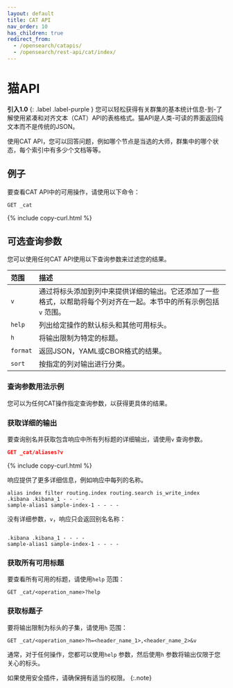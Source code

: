 ```yaml
---
layout: default
title: CAT API
nav_order: 10
has_children: true
redirect_from:
  - /opensearch/catapis/
  - /opensearch/rest-api/cat/index/
---
```


# 猫API
**引入1.0**
{: .label .label-purple }
您可以轻松获得有关群集的基本统计信息-到-了解使用紧凑和对齐文本（CAT）API的表格格式。猫API是人类-可读的界面返回纯文本而不是传统的JSON。

使用CAT API，您可以回答问题，例如哪个节点是当选的大师，群集中的哪个状态，每个索引中有多少个文档等等。

## 例子

要查看CAT API中的可用操作，请使用以下命令：

```
GET _cat
```
{% include copy-curl.html %}

## 可选查询参数

您可以使用任何CAT API使用以下查询参数来过滤您的结果。

范围| 描述
:--- | :--- |
`v` |  通过将标头添加到列中来提供详细的输出。它还添加了一些格式，以帮助将每个列对齐在一起。本节中的所有示例包括`v` 范围。
`help` | 列出给定操作的默认标头和其他可用标头。
`h`  |  将输出限制为特定的标题。
`format` |  返回JSON，YAML或CBOR格式的结果。
`sort` | 按指定的列对输出进行分类。

### 查询参数用法示例

您可以为任何CAT操作指定查询参数，以获得更具体的结果。

### 获取详细的输出

要查询别名并获取包含响应中所有列标题的详细输出，请使用`v` 查询参数。

```json
GET _cat/aliases?v
```
{% include copy-curl.html %}

响应提供了更多详细信息，例如响应中每列的名称。

```
alias index filter routing.index routing.search is_write_index
.kibana .kibana_1 - - - -
sample-alias1 sample-index-1 - - - -
```
没有详细参数，`v`，响应只会返回别名名称：

```

.kibana .kibana_1 - - - -
sample-alias1 sample-index-1 - - - -
```

### 获取所有可用标题

要查看所有可用的标题，请使用`help` 范围：

```
GET _cat/<operation_name>?help
```

### 获取标题子

要将输出限制为标头的子集，请使用`h` 范围：

```
GET _cat/<operation_name>?h=<header_name_1>,<header_name_2>&v
```

通常，对于任何操作，您都可以使用`help` 参数，然后使用`h` 参数将输出仅限于您关心的标头。

如果使用安全插件，请确保拥有适当的权限。
{:.note}

